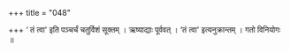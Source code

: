 +++
title = "048"

+++
‘ तं त्वा' इति पञ्चर्चं चतुर्विशं सूक्तम् । ऋष्याद्याः पूर्ववत् । ‘तं त्वा' इत्यनुक्रान्तम् । गतो विनियोगः ॥
